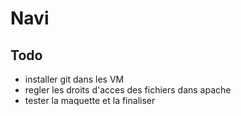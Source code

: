 # Navi

## Todo
- installer git dans les VM
- regler les droits d'acces des fichiers dans apache 
- tester la maquette et la finaliser